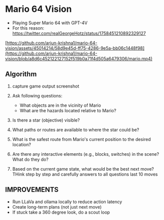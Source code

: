 # Mario 64 Vision
- Playing Super Mario 64 with GPT-4V
- For this reason: https://twitter.com/realGeorgeHotz/status/1758451210892329127


[https://github.com/arjun-krishna1/mario-64-vision/assets/45014214/58d9e45d-ff75-4286-9e5a-bb06c1448f98](https://github.com/arjun-krishna1/mario-64-vision/blob/a8d6c452122127152f519b0a71f4d505a6479306/mario.mp4)


## Algorithm
1. capture game output screenshot
2. Ask following questions:
	- What objects are in the vicinity of Mario
	- What are the hazards located relative to Mario?
3. Is there a star (objective) visible?
4. What paths or routes are available to where the star could be?
5. What is the safest route from Mario's current position to the desired location?
6. Are there any interactive elements (e.g., blocks, switches) in the scene? What do they do?

7. Based on the current game state, what would be the best next move? THink step by step and carefully
answers to all questions
last 10 moves

## IMPROVEMENTS
- Run LLaVa and ollama locally to reduce action latency
- Create long-term plans (not just next move)
- If stuck take a 360 degree look, do a scout loop
